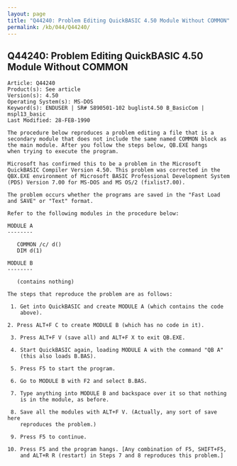 ```yaml
---
layout: page
title: "Q44240: Problem Editing QuickBASIC 4.50 Module Without COMMON"
permalink: /kb/044/Q44240/
---
```


## Q44240: Problem Editing QuickBASIC 4.50 Module Without COMMON

	Article: Q44240
	Product(s): See article
	Version(s): 4.50
	Operating System(s): MS-DOS
	Keyword(s): ENDUSER | SR# S890501-102 buglist4.50 B_BasicCom | mspl13_basic
	Last Modified: 28-FEB-1990
	
	The procedure below reproduces a problem editing a file that is a
	secondary module that does not include the same named COMMON block as
	the main module. After you follow the steps below, QB.EXE hangs
	when trying to execute the program.
	
	Microsoft has confirmed this to be a problem in the Microsoft
	QuickBASIC Compiler Version 4.50. This problem was corrected in the
	QBX.EXE environment of Microsoft BASIC Professional Development System
	(PDS) Version 7.00 for MS-DOS and MS OS/2 (fixlist7.00).
	
	The problem occurs whether the programs are saved in the "Fast Load
	and SAVE" or "Text" format.
	
	Refer to the following modules in the procedure below:
	
	MODULE A
	--------
	
	   COMMON /c/ d()
	   DIM d(1)
	
	MODULE B
	--------
	
	   (contains nothing)
	
	The steps that reproduce the problem are as follows:
	
	 1. Get into QuickBASIC and create MODULE A (which contains the code
	    above).
	
	2. Press ALT+F C to create MODULE B (which has no code in it).
	
	 3. Press ALT+F V (save all) and ALT+F X to exit QB.EXE.
	
	 4. Start QuickBASIC again, loading MODULE A with the command "QB A"
	    (this also loads B.BAS).
	
	 5. Press F5 to start the program.
	
	 6. Go to MODULE B with F2 and select B.BAS.
	
	 7. Type anything into MODULE B and backspace over it so that nothing
	    is in the module, as before.
	
	 8. Save all the modules with ALT+F V. (Actually, any sort of save here
	    reproduces the problem.)
	
	 9. Press F5 to continue.
	
	10. Press F5 and the program hangs. [Any combination of F5, SHIFT+F5,
	    and ALT+R R (restart) in Steps 7 and 8 reproduces this problem.]

